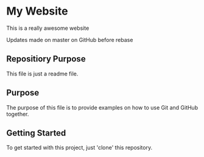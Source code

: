 # My Website

This is a really awesome website

Updates made on master on GitHub before rebase


## Repositiory Purpose

This file is just a readme file.

## Purpose

The purpose of this file is to provide examples
on how to use Git and GitHub together.

## Getting Started

To get started with this project, just 'clone' this repository.
